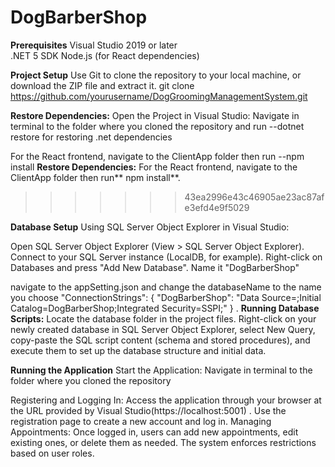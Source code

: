 # DogBarberShop
**Prerequisites**
Visual Studio 2019 or later  
.NET 5 SDK
Node.js (for React dependencies)

**Project Setup**
 Use Git to clone the repository to your local machine, or download the ZIP file and extract it.
git clone https://github.com/yourusername/DogGroomingManagementSystem.git




**Restore Dependencies:**
Open the Project in Visual Studio: Navigate in terminal to the folder where you cloned the repository and run 
--dotnet restore
for restoring .net dependencies

For the React frontend,  navigate to the ClientApp folder
then run
--npm install
**Restore Dependencies:**
For the React frontend,  navigate to the ClientApp folder
then run** npm install**.
>>>>>>> 43ea2996e43c46905ae23ac87afe3efd4e9f5029

**Database Setup**
Using SQL Server Object Explorer in Visual Studio:

Open SQL Server Object Explorer (View > SQL Server Object Explorer).
Connect to your SQL Server instance (LocalDB, for example).
Right-click on Databases and press "Add New Database".
 Name it "DogBarberShop"
 
navigate to the appSetting.json and change the databaseName to the name you choose
"ConnectionStrings": {
    "DogBarberShop": "Data Source=<your dataBase here>;Initial Catalog=DogBarberShop;Integrated Security=SSPI;"
 }
.
**Running Database Scripts:**
Locate the database folder in the project files.
Right-click on your newly created database in SQL Server Object Explorer, select New Query, copy-paste the SQL script content (schema and stored procedures), and execute them to set up the database structure and initial data.

**Running the Application**
Start the Application:  Navigate in terminal to the folder where you cloned the repository

Registering and Logging In: Access the application through your browser at the URL provided by Visual Studio(https://localhost:5001) . Use the registration page to create a new account and log in.
Managing Appointments: Once logged in, users can add new appointments, edit existing ones, or delete them as needed. The system enforces restrictions based on user roles.
